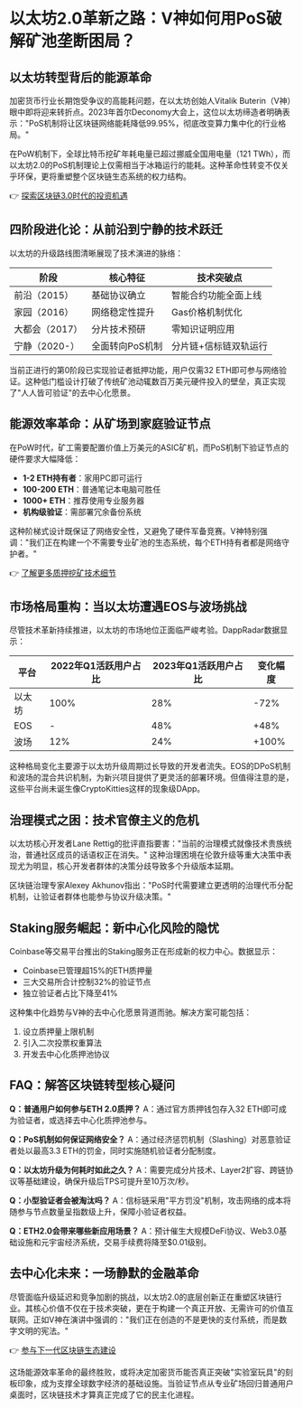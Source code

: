 # 以太坊2.0革新之路：V神如何用PoS破解矿池垄断困局？

## 以太坊转型背后的能源革命
加密货币行业长期饱受争议的高能耗问题，在以太坊创始人Vitalik Buterin（V神）眼中即将迎来转折点。2023年首尔Deconomy大会上，这位以太坊缔造者明确表示："PoS机制将让区块链网络能耗降低99.95%，彻底改变算力集中化的行业格局。" 

在PoW机制下，全球比特币挖矿年耗电量已超过挪威全国用电量（121 TWh），而以太坊2.0的PoS机制理论上仅需相当于冰箱运行的能耗。这种革命性转变不仅关乎环保，更将重塑整个区块链生态系统的权力结构。

👉 [探索区块链3.0时代的投资机遇](https://bit.ly/okx_welcome)

## 四阶段进化论：从前沿到宁静的技术跃迁
以太坊的升级路线图清晰展现了技术演进的脉络：

| 阶段          | 核心特征                          | 技术突破点                  |
|---------------|-----------------------------------|---------------------------|
| 前沿（2015）  | 基础协议确立                     | 智能合约功能全面上线        |
| 家园（2016）  | 网络稳定性提升                   | Gas价格机制优化            |
| 大都会（2017）| 分片技术预研                     | 零知识证明应用             |
| 宁静（2020-） | 全面转向PoS机制                  | 分片链+信标链双轨运行      |

当前正进行的第0阶段已实现验证者抵押功能，用户仅需32 ETH即可参与网络验证。这种低门槛设计打破了传统矿池动辄数百万美元硬件投入的壁垒，真正实现了"人人皆可验证"的去中心化愿景。

## 能源效率革命：从矿场到家庭验证节点
在PoW时代，矿工需要配置价值上万美元的ASIC矿机，而PoS机制下验证节点的硬件要求大幅降低：

- **1-2 ETH持有者**：家用PC即可运行
- **100-200 ETH**：普通笔记本电脑可胜任
- **1000+ ETH**：推荐使用专业服务器
- **机构级验证**：需部署冗余备份系统

这种阶梯式设计既保证了网络安全性，又避免了硬件军备竞赛。V神特别强调："我们正在构建一个不需要专业矿池的生态系统，每个ETH持有者都是网络守护者。"

👉 [了解更多质押挖矿技术细节](https://bit.ly/okx_welcome)

## 市场格局重构：当以太坊遭遇EOS与波场挑战
尽管技术革新持续推进，以太坊的市场地位正面临严峻考验。DappRadar数据显示：

| 平台       | 2022年Q1活跃用户占比 | 2023年Q1活跃用户占比 | 变化幅度 |
|------------|----------------------|----------------------|---------|
| 以太坊     | 100%                 | 28%                  | -72%    |
| EOS        | -                    | 48%                  | +48%    |
| 波场       | 12%                  | 24%                  | +100%   |

这种格局变化主要源于以太坊升级周期过长导致的开发者流失。EOS的DPoS机制和波场的混合共识机制，为新兴项目提供了更灵活的部署环境。但值得注意的是，这些平台尚未诞生像CryptoKitties这样的现象级DApp。

## 治理模式之困：技术官僚主义的危机
以太坊核心开发者Lane Rettig的批评直指要害："当前的治理模式就像技术贵族统治，普通社区成员的话语权正在消失。" 这种治理困境在伦敦升级等重大决策中表现尤为明显，核心开发者群体的决策分歧导致多个升级版本延期。

区块链治理专家Alexey Akhunov指出："PoS时代需要建立更透明的治理代币分配机制，让验证者群体也能参与协议升级决策。"

## Staking服务崛起：新中心化风险的隐忧
Coinbase等交易平台推出的Staking服务正在形成新的权力中心。数据显示：

- Coinbase已管理超15%的ETH质押量
- 三大交易所合计控制32%的验证节点
- 独立验证者占比下降至41%

这种集中化趋势与V神的去中心化愿景背道而驰。解决方案可能包括：

1. 设立质押量上限机制
2. 引入二次投票权重算法
3. 开发去中心化质押池协议

## FAQ：解答区块链转型核心疑问
**Q：普通用户如何参与ETH 2.0质押？**
A：通过官方质押钱包存入32 ETH即可成为验证者，或选择去中心化质押池参与。

**Q：PoS机制如何保证网络安全？**
A：通过经济惩罚机制（Slashing）对恶意验证者处以最高3.3 ETH的罚金，同时实施随机验证者分配制度。

**Q：以太坊升级为何耗时如此之久？**
A：需要完成分片技术、Layer2扩容、跨链协议等基础建设，确保升级后TPS可提升至10万次/秒。

**Q：小型验证者会被淘汰吗？**
A：信标链采用"平方罚没"机制，攻击网络的成本将随参与节点数量呈指数级上升，保障小验证者权益。

**Q：ETH2.0会带来哪些新应用场景？**
A：预计催生大规模DeFi协议、Web3.0基础设施和元宇宙经济系统，交易手续费将降至$0.01级别。

## 去中心化未来：一场静默的金融革命
尽管面临升级延迟和竞争加剧的挑战，以太坊2.0的底层创新正在重塑区块链行业。其核心价值不仅在于技术突破，更在于构建一个真正开放、无需许可的价值互联网。正如V神在演讲中强调的："我们正在创造的不是更快的支付系统，而是数字文明的宪法。"

👉 [参与下一代区块链生态建设](https://bit.ly/okx_welcome)

这场能源效率革命的最终胜败，或将决定加密货币能否真正突破"实验室玩具"的刻板印象，成为支撑全球数字经济的基础设施。当验证节点从专业矿场回归普通用户桌面时，区块链技术才算真正完成了它的民主化进程。
